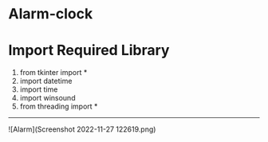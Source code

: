 # Alarm-clock


<h1> Import Required Library</h2>
<ol>
<li>from tkinter import *</li>
<li>import datetime</li>
<li>import time</li>
<li>import winsound</li>
<li>from threading import *</li>
</ol>
<hr>


![Alarm](Screenshot 2022-11-27 122619.png)
